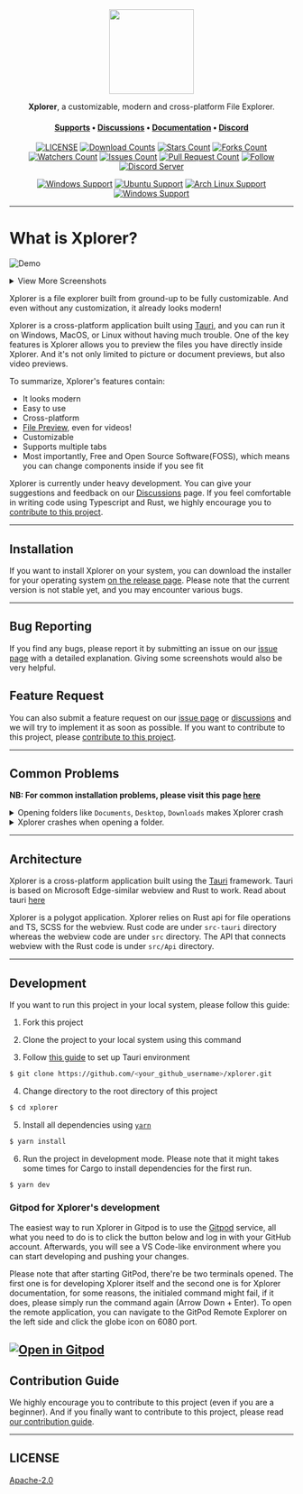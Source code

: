 <div align="center">
<img height=150 src="src-tauri/icons/icon.png" />
</div>

<p align="center"><span><b>Xplorer</b>, a customizable, modern and cross-platform File Explorer.</span></p>
<h4 align="center"><span><a href="https://xplorer.vercel.app/community/support/">Supports</a></span> • <span><a href="https://github.com/kimlimjustin/xplorer/discussions">Discussions</a></span> • <span><a href="https://xplorer.vercel.app">Documentation</a></span> • <span><a href="https://discord.gg/MHGtSWvfUS">Discord</a></span></h4>

<div align="center">

[![LICENSE](https://img.shields.io/github/license/kimlimjustin/xplorer.svg?style=for-the-badge)](https://github.com/kimlimjustin/xplorer/blob/master/LICENSE) [![Download Counts](https://img.shields.io/github/downloads/kimlimjustin/xplorer/total.svg?style=for-the-badge)](https://github.com/kimlimjustin/xplorer/releases) [![Stars Count](https://img.shields.io/github/stars/kimlimjustin/xplorer.svg?style=for-the-badge)](https://github.com/kimlimjustin/xplorer/stargazers) [![Forks Count](https://img.shields.io/github/forks/kimlimjustin/xplorer.svg?style=for-the-badge)](https://github.com/kimlimjustin/xplorer/network/members) [![Watchers Count](https://img.shields.io/github/watchers/kimlimjustin/xplorer.svg?style=for-the-badge)](https://github.com/kimlimjustin/xplorer/watchers) [![Issues Count](https://img.shields.io/github/issues/kimlimjustin/xplorer.svg?style=for-the-badge)](https://github.com/kimlimjustin/xplorer/issues) [![Pull Request Count](https://img.shields.io/github/issues-pr/kimlimjustin/xplorer.svg?style=for-the-badge)](https://github.com/kimlimjustin/xplorer/pulls) [![Follow](https://img.shields.io/github/followers/kimlimjustin.svg?style=for-the-badge&label=Follow&maxAge=2592000)](https://github.com/kimlimjustin) [![Discord Server](https://img.shields.io/discord/893135322093871104?style=for-the-badge)](https://discord.gg/eM2hsDMtjq)

[![Windows Support](https://img.shields.io/badge/Windows-0078D6?style=for-the-badge&logo=windows&logoColor=white)](https://github.com/kimlimjustin/xplorer/releases) [![Ubuntu Support](https://img.shields.io/badge/Ubuntu-E95420?style=for-the-badge&logo=ubuntu&logoColor=white)](https://github.com/kimlimjustin/xplorer/releases) [![Arch Linux Support](https://img.shields.io/badge/Arch_Linux-1793D1?style=for-the-badge&logo=arch-linux&logoColor=white)](https://github.com/kimlimjustin/xplorer/releases) [![Windows Support](https://img.shields.io/badge/MACOS-adb8c5?style=for-the-badge&logo=macos&logoColor=white)](https://github.com/kimlimjustin/xplorer/releases)

</div>

---

# What is Xplorer?

![Demo](docs/static/img/Xplorer_dark.png)

<details>
<summary>
View More Screenshots
</summary>

![Demo](docs/static/img/Xplorer_dark+.png)
![Demo](docs/static/img/Xplorer_light.png)
![Demo](docs/static/img/Xplorer_light+.png)
![Demo](docs/static/img/Xplorer_mac_light.png)
![Demo](docs/static/img/Xplorer_mac_dark.png)
![Demo](docs/static/img/Xplorer_linux.png)

</details>

Xplorer is a file explorer built from ground-up to be fully customizable. And even without any customization, it already looks modern!

Xplorer is a cross-platform application built using [Tauri](https://tauri.studio), and you can run it on Windows, MacOS, or Linux without having much trouble. One of the key features is Xplorer allows you to preview the files you have directly inside Xplorer. And it's not only limited to picture or document previews, but also video previews.

To summarize, Xplorer's features contain:

-   It looks modern
-   Easy to use
-   Cross-platform
-   [File Preview](https://xplorer.vercel.app/docs/guides/operation/#preview-file), even for videos!
-   Customizable
-   Supports multiple tabs
-   Most importantly, Free and Open Source Software(FOSS), which means you can change components inside if you see fit

Xplorer is currently under heavy development. You can give your suggestions and feedback on our [Discussions](https://github.com/kimlimjustin/xplorer/discussions/) page. If you feel comfortable in writing code using Typescript and Rust, we highly encourage you to [contribute to this project](https://xplorer.vercel.app/community/Contributing/).

---

## Installation

If you want to install Xplorer on your system, you can download the installer for your operating system [on the release page](https://github.com/kimlimjustin/xplorer/releases). Please note that the current version is not stable yet, and you may encounter various bugs.

---

## Bug Reporting

If you find any bugs, please report it by submitting an issue on our [issue page](https://github.com/kimlimjustin/xplorer/issues) with a detailed explanation. Giving some screenshots would also be very helpful.

## Feature Request

You can also submit a feature request on our [issue page](https://github.com/kimlimjustin/xplorer) or [discussions](https://github.com/kimlimjustin/xplorer/discussions) and we will try to implement it as soon as possible. If you want to contribute to this project, please [contribute to this project](https://xplorer.vercel.app/community/Contributing/).

---

## Common Problems

**NB: For common installation problems, please visit this page [here](https://xplorer.vercel.app/docs/install/#common-problems)**

<details>
<summary>
Opening folders like <code>Documents</code>, <code>Desktop</code>, <code>Downloads</code> makes Xplorer crash
</summary>

Try disabling the [`Extract exe file icon and make it as preview`](https://xplorer.vercel.app/docs/guides/setting/#extract-exe-file-icon-and-make-it-a-preview) option on `Preference` page on Settings.

Also, please make sure that Windows Defender isn't blocking Xplorer from accessing your documents.

</details>
<details>
<summary>
Xplorer crashes when opening a folder.
</summary>
Simply close and reopen Xplorer, Xplorer will fix itself. If it doesn't, please address an issue <a href="https://github.com/kimlimjustin/xplorer/issues">over here</a>

</details>

---

## Architecture

Xplorer is a cross-platform application built using the [Tauri](https://tauri.studio) framework. Tauri is based on Microsoft Edge-similar webview and Rust to work. Read about tauri [here](https://tauri.studio/en/docs/about/intro)

Xplorer is a polygot application. Xplorer relies on Rust api for file operations and TS, SCSS for the webview. Rust code are under `src-tauri` directory whereas the webview code are under `src` directory. The API that connects webview with the Rust code is under `src/Api` directory.

---

## Development

If you want to run this project in your local system, please follow this guide:

1. Fork this project

2. Clone the project to your local system using this command

3. Follow [this guide](https://tauri.studio/en/docs/getting-started/intro/#setting-up-your-environment) to set up Tauri environment

```sh
$ git clone https://github.com/<your_github_username>/xplorer.git
```

4. Change directory to the root directory of this project

```sh
$ cd xplorer
```

5. Install all dependencies using [`yarn`](https://yarnpkg.com/)

```sh
$ yarn install
```

6. Run the project in development mode. Please note that it might takes some times for Cargo to install dependencies for the first run.

```sh
$ yarn dev
```

### Gitpod for Xplorer's development

The easiest way to run Xplorer in Gitpod is to use the [Gitpod](https://gitpod.io/) service, all what you need to do is to click the button below and log in with your GitHub account. Afterwards, you will see a VS Code-like environment where you can start developing and pushing your changes.

Please note that after starting GitPod, there're be two terminals opened. The first one is for developing Xplorer itself and the second one is for Xplorer documentation, for some reasons, the initialed command might fail, if it does, please simply run the command again (Arrow Down + Enter). To open the remote application, you can navigate to the GitPod Remote Explorer on the left side and click the globe icon on 6080 port.

## [![Open in Gitpod](https://gitpod.io/button/open-in-gitpod.svg)](https://gitpod.io/#/https://github.com/kimlimjustin/xplorer)

## Contribution Guide

We highly encourage you to contribute to this project (even if you are a beginner). And if you finally want to contribute to this project, please read [our contribution guide](https://xplorer.vercel.app/community/Contributing).

---

## LICENSE

[Apache-2.0](https://github.com/kimlimjustin/xplorer/blob/master/LICENSE)
